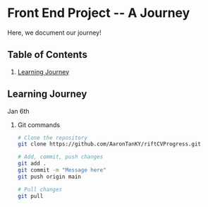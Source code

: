 # Front End Project -- A Journey

Here, we document our journey!


## Table of Contents
1. [Learning Journey](#learning-journey)



## Learning Journey
Jan 6th
1. Git commands
   ```bash
   # Clone the repository
   git clone https://github.com/AaronTanKY/riftCVProgress.git
   
   # Add, commit, push changes
   git add . 
   git commit -m "Message here"
   git push origin main

   # Pull changes
   git pull
   ```